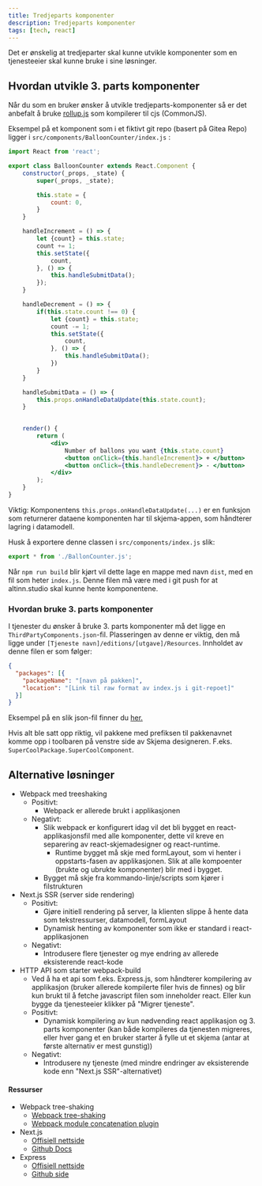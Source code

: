 ```yaml
---
title: Tredjeparts komponenter
description: Tredjeparts komponenter
tags: [tech, react]
---
```


Det er ønskelig at tredjeparter skal kunne utvikle komponenter som en
tjenesteeier skal kunne bruke i sine løsninger.

## Hvordan utvikle 3. parts komponenter

Når du som en bruker ønsker å utvikle tredjeparts-komponenter så er det anbefalt å bruke [rollup.js](https://rollupjs.org) som kompilerer til cjs (CommonJS).

Eksempel på et komponent som i et fiktivt git repo (basert på Gitea Repo) ligger i `src/components/BalloonCounter/index.js` :

```jsx
import React from 'react';

export class BalloonCounter extends React.Component {
	constructor(_props, _state) {
		super(_props, _state);

		this.state = {
			count: 0,
		}
	}

	handleIncrement = () => {
		let {count} = this.state;
		count += 1;
		this.setState({
			count,
		}, () => {
			this.handleSubmitData();
		});
	}

	handleDecrement = () => {
		if(this.state.count !== 0) {
			let {count} = this.state;
			count -= 1;
			this.setState({
				count,
			}, () => {
				this.handleSubmitData();
			})
		}
	}

	handleSubmitData = () => {
		this.props.onHandleDataUpdate(this.state.count);
	}
	

	render() {
		return (
			<div>
				Number of ballons you want {this.state.count}
				<button onClick={this.handleIncrement}> + </button>
				<button onClick={this.handleDecrement}> - </button>
			</div>
		);
	}
}
```

Viktig: Komponentens `this.props.onHandleDataUpdate(...)` er en funksjon som returnerer dataene komponenten har til skjema-appen, som håndterer lagring i datamodell.

Husk å  exportere denne classen i `src/components/index.js` slik:

```javascript
export * from './BallonCounter.js';
```

Når `npm run build` blir kjørt vil dette lage en mappe med navn `dist`, med en fil som heter `index.js`.
Denne filen må være med i git push for at altinn.studio skal kunne hente komponentene.

### Hvordan bruke 3. parts komponenter

I tjenester du ønsker å bruke 3. parts komponenter må det ligge en `ThirdPartyComponents.json`-fil.
Plasseringen av denne er viktig, den må ligge under `[Tjeneste navn]/editions/[utgave]/Resources`.
Innholdet av denne filen er som følger:

```json
{
  "packages": [{
    "packageName": "[navn på pakken]",
    "location": "[Link til raw format av index.js i git-repoet]"
  }]
}
```

Eksempel på en slik json-fil finner du [her.](https://altinn.studio/Jesper/TestRepo/src/branch/master/editions/2018/Resources/ThirdPartyComponents.json)

Hvis alt ble satt opp riktig, vil pakkene med prefiksen til pakkenavnet komme opp i toolbaren på venstre side av Skjema designeren. F.eks. `SuperCoolPackage.SuperCoolComponent`.

## Alternative løsninger

- Webpack med treeshaking
    - Positivt:
        - Webpack er allerede brukt i applikasjonen
    - Negativt:
        - Slik webpack er konfigurert idag vil det bli bygget en react-applikasjonsfil med alle komponenter, dette vil kreve en separering av react-skjemadesigner og react-runtime.
            - Runtime bygget må skje med formLayout, som vi henter i oppstarts-fasen av applikasjonen. Slik at alle kompoenter (brukte og ubrukte komponenter) blir med i bygget.
        - Bygget må skje fra kommando-linje/scripts som kjører i filstrukturen
- Next.js SSR (server side rendering)
    - Positivt:
        - Gjøre initiell rendering på server, la klienten slippe å hente data som tekstressurser, datamodell, formLayout
        - Dynamisk henting av komponenter som ikke er standard i react-applikasjonen
    - Negativt:
        - Introdusere flere tjenester og mye endring av allerede eksisterende react-kode
- HTTP API som starter webpack-build
    - Ved å ha et api som f.eks. Express.js, som håndterer kompilering av applikasjon (bruker allerede kompilerte filer hvis de finnes) og blir kun brukt til å fetche javascript filen som inneholder react. Eller kun bygge da tjenesteeier klikker på "Migrer tjeneste".
    - Positivt:
        - Dynamisk kompilering av kun nødvending react applikasjon og 3. parts komponenter (kan både kompileres da tjenesten migreres, eller hver gang et en bruker starter å fylle ut et skjema (antar at første alternativ er mest gunstig))
    - Negativt:
        - Introdusere ny tjeneste (med mindre endringer av eksisterende kode enn "Next.js SSR"-alternativet)

#### Ressurser

- Webpack tree-shaking
  - [Webpack tree-shaking](https://webpack.js.org/guides/tree-shaking/)
  - [Webpack module concatenation plugin](https://webpack.js.org/plugins/module-concatenation-plugin/)
- Next.js
  - [Offisiell nettside](https://nextjs.org/)
  - [Github Docs](https://github.com/zeit/next.js)
- Express
  - [Offisiell nettside](https://expressjs.com/)
  - [Github side](https://github.com/expressjs/express)